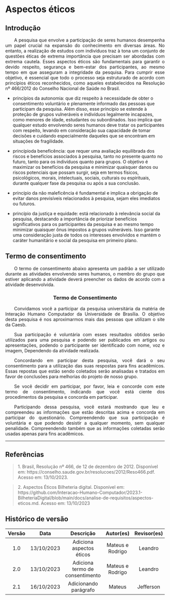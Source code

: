 # Aspectos éticos

## Introdução

<p align="justify">&emsp;&emsp;A pesquisa que envolve a participação de seres humanos desempenha um papel crucial na expansão do conhecimento em diversas áreas. No entanto, a realização de estudos com indivíduos traz à tona um conjunto de questões éticas de extrema importância que precisam ser abordadas com extrema cautela. Esses aspectos éticos são fundamentais para garantir o devido respeito, segurança e bem-estar dos participantes, ao mesmo tempo em que asseguram a integridade da pesquisa. Para cumprir esse objetivo, é essencial que todo o processo seja estruturado de acordo com princípios éticos reconhecidos, como aqueles estabelecidos na Resolução nº 466/2012 do Conselho Nacional de Saúde no Brasil.

- princípios  da autonomia: que diz respeito à necessidade de obter o consentimento voluntário e plenamente informado das pessoas que participam da pesquisa. Além disso, esse princípio se estende à proteção de grupos vulneráveis e indivíduos legalmente incapazes, como menores de idade, estudantes ou subordinados. Isso implica que qualquer estudo envolvendo seres humanos deve tratar os participantes com respeito, levando em consideração sua capacidade de tomar decisões e cuidando especialmente daqueles que se encontram em situações de fragilidade.

- princípioda beneficência: que requer uma avaliação equilibrada dos riscos e benefícios associados à pesquisa, tanto no presente quanto no futuro, tanto para os indivíduos quanto para grupos. O objetivo é maximizar os benefícios da pesquisa e minimizar quaisquer danos ou riscos potenciais que possam surgir, seja em termos físicos, psicológicos, morais, intelectuais, sociais, culturais ou espirituais, durante qualquer fase da pesquisa ou após a sua conclusão.

- princípio da não maleficência é fundamental e implica a obrigação de evitar danos previsíveis relacionados à pesquisa, sejam eles imediatos ou futuros.

 - princípio da justiça e equidade: está relacionado à relevância social da pesquisa, destacando a importância de priorizar benefícios significativos para os participantes da pesquisa e ao mesmo tempo minimizar quaisquer ônus impostos a grupos vulneráveis. Isso garante uma consideração justa de todos os interesses envolvidos e mantém o caráter humanitário e social da pesquisa em primeiro plano.


## Termo de consentimento

<p align="justify">&emsp;&emsp;O termo de consentimento abaixo apresenta um padrão a ser utilizado durante as atividades envolvendo seres humanos, o membro do grupo que estiver aplicando a atividade deverá preencher os dados de acordo com a atividade desenvolvida.

<div style="text-align: center">
<h3>
Termo de Consentimento
</h3>
</div>

<p align="justify">&emsp;&emsp;Convidamos você a participar da pesquisa universitária da matéria de Interação Humano Computador da Universidade de Brasília. O objetivo desta pesquisa é nos aproximarmos mais das pessoas que utilizam o site da Caesb.</p>

<p align="justify">&emsp;&emsp;Sua participação é voluntária com esses resultados obtidos serão utilizados para uma pesquisa e podendo ser publicados em artigos ou apresentações, podendo o participante ser identificado com nome, voz e imagem, Dependendo da atividade realizada.</p>

<p align="justify">&emsp;&emsp;Concordando em participar desta pesquisa, você dará o seu consentimento para a utilização das suas respostas para fins acadêmicos. Essas repostas que estão sendo coletados serão analisadas e tratados em favor de conclusões para melhorias do projeto de nosso grupo.</p>

<p align="justify">&emsp;&emsp;Se você decidir em participar, por favor, leia e concorde com este termo de consentimento, indicando que você está ciente dos procedimentos da pesquisa e concorda em participar.</p>

<p align="justify">&emsp;&emsp;Participando dessa pesquisa, você estará mostrando que leu e compreendeu as informações que estão descritas acima e concorda em participar do questionário. Compreendendo que sua participação é voluntária e que podendo desistir a qualquer momento, sem qualquer penalidade. Compreendendo também que as informações coletadas serão usadas apenas para fins acadêmicos.</p>


-----

## Referências

> <p id="1"> 1. Brasil, Resolução nº 466, de 12 de dezembro de 2012. Disponível em: https://conselho.saude.gov.br/resolucoes/2012/Reso466.pdf. Acesso em: 13/10/2023.</p>


> <p id="2"> 2. Aspectos Éticos Bilheteria digital. Disponível em: https://github.com/Interacao-Humano-Computador/2023.1-BilheteriaDigital/blob/main/docs/analise-de-requisitos/aspectos-eticos.md. Acesso em: 13/10/2023</p>



## Histórico de versão
<center>

| Versão |    Data    |      Descrição       |  Autor(es) | Revisor(es) |
| :----: | :--------: | :------------------: | :-----: | :-----: |
|  1.0   | 13/10/2023 | Adiciona aspectos éticos | Mateus e Rodrigo | Leandro |
|  2.0   | 13/10/2023 | Adiciona termo de consentimento | Mateus e Rodrigo | Leandro |
|  2.1   | 16/10/2023 | Adicionando parágrafo | Mateus | Jefferson |
</center>